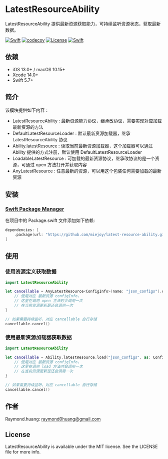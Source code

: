 # LatestResourceAbility

LatestResourceAbility 提供最新资源获取能力，可持续监听资源状态，获取最新数据。

[![Swift](https://github.com/miejoy/latest-resource-ability/actions/workflows/test.yml/badge.svg)](https://github.com/miejoy/latest-resource-ability/actions/workflows/test.yml)
[![codecov](https://codecov.io/gh/miejoy/latest-resource-ability/branch/main/graph/badge.svg)](https://codecov.io/gh/miejoy/latest-resource-ability)
[![License](https://img.shields.io/badge/license-MIT-brightgreen.svg)](LICENSE)
[![Swift](https://img.shields.io/badge/swift-5.4-brightgreen.svg)](https://swift.org)

## 依赖

- iOS 13.0+ / macOS 10.15+
- Xcode 14.0+
- Swift 5.7+

## 简介

该模块提供如下内容：
- LatestResourceAbility : 最新资源能力协议，继承改协议，需要实现对应加载最新资源的方法
- DefaultLatestResourceLoader : 默认最新资源加载器，继承 LatestResourceAbility 协议
- Ability.latestResource : 读取当前最新资源加载器，这个加载器可以通过 Ability 提供的方式注册，默认使用 DefaultLatestResourceLoader
- LoadableLatestResource : 可加载的最新资源协议，继承改协议的是一个资源，可通过 open 方法打开并获取内容
- AnyLatestResource : 任意最新的资源，可以用这个包装任何需要加载的最新资源

## 安装

### [Swift Package Manager](https://github.com/apple/swift-package-manager)

在项目中的 Package.swift 文件添加如下依赖:

```swift
dependencies: [
    .package(url: "https://github.com/miejoy/latest-resource-ability.git", from: "0.1.0"),
]
```

## 使用

### 使用资源定义获取数据

```swift
import LatestResourceAbility

let cancellable = AnyLatestResource<ConfigInfo>(name: "json_configs").open().sink { configInfo in
    // 使用对应 最新资源 configInfo，
    // 这里在调用 open 方法时会调用一次
    // 在当前资源更新是还会调用一次
}

// 如果需要持续监听，对应 cancellable 自行存储
cancellable.cancel()
```

### 使用最新资源加载器获取数据

```swift
import LatestResourceAbility

let cancellable = Ability.latestResource.load("json_configs", as: ConfigInfo.self).sink { configInfo in
    // 使用对应 最新资源 configInfo，
    // 这里在调用 load 方法时会调用一次
    // 在当前资源更新是还会调用一次
}

// 如果需要持续监听，对应 cancellable 自行存储
cancellable.cancel()
```

## 作者

Raymond.huang: raymond0huang@gmail.com

## License

LatestResourceAbility is available under the MIT license. See the LICENSE file for more info.


